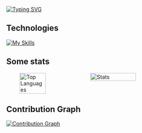 [![Typing SVG](https://readme-typing-svg.demolab.com?font=Product+Sans&weight=600&size=30&pause=1000&color=F5F5F5&vCenter=true&random=true&width=435&lines=Flutter;Android;iOS)](https://git.io/typing-svg)

## Technologies
[![My Skills](https://skillicons.dev/icons?i=dart,flutter,python,androidstudio,idea,pycharm,vscode,visualstudio,github,git,mysql,postgresql,sqlite,supabase,postman,gcp,expressjs,nodejs,npm,powershell,typescript,javascript,docker,deno,neovim,firebase,apple,figma&theme=dark&perline=15)](https://skillicons.dev)

## Some stats
<div style="display: flex; justify-content: center;">
  <img src="https://github-readme-stats.vercel.app/api/top-langs/?username=heimin22&theme=neon&layout=compact&hide_border=true" alt="Top Languages" style="width: 37%;" />
  <img src="https://github-readme-stats.vercel.app/api?username=heimin22&show_icons=true&theme=neon&hide_border=true" alt="Stats" style="width: 49%;" />
</div>

## Contribution Graph
[![Contribution Graph](https://github-readme-activity-graph.vercel.app/graph?username=heimin22&bg_color=f5f5f5&color=151df4&line=6c9cea&point=12268c&area=true&hide_border=true)](https://github.com/ashutosh00710/github-readme-activity-graph)
